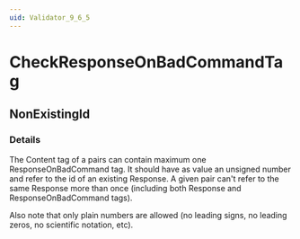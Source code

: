 ```yaml
---
uid: Validator_9_6_5
---
```


# CheckResponseOnBadCommandTag

## NonExistingId

<!-- Description, Properties, ... sections are auto-generated. -->
<!-- REPLACE ME AUTO-GENERATION -->

### Details

The Content tag of a pairs can contain maximum one ResponseOnBadCommand tag.
It should have as value an unsigned number and refer to the id of an existing Response.
A given pair can't refer to the same Response more than once (including both Response and ResponseOnBadCommand tags).

Also note that only plain numbers are allowed (no leading signs, no leading zeros, no scientific notation, etc).

<!-- Uncomment to add example code -->
<!--### Example code-->

